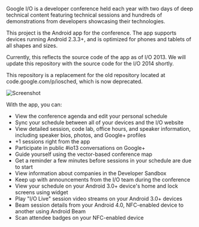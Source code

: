 Google I/O is a developer conference held each year with two days of deep
technical content featuring technical sessions and hundreds of demonstrations
from developers showcasing their technologies.

This project is the Android app for the conference. The app supports devices
running Android 2.3.3+, and is optimized for phones and tablets of all shapes
and sizes.

Currently, this reflects the source code of the app as of I/O 2013.
We will update this repository with the source code for the I/O 2014 shortly.

This repository is a replacement for the old repository located at
code.google.com/p/iosched, which is now deprecated.

![Screenshot](https://iosched.googlecode.com/git/art/hero.png)

With the app, you can:

- View the conference agenda and edit your personal schedule
- Sync your schedule between all of your devices and the I/O website
- View detailed session, code lab, office hours, and speaker information,
  including speaker bios, photos, and Google+ profiles
- +1 sessions right from the app
- Participate in public #io13 conversations on Google+
- Guide yourself using the vector-based conference map
- Get a reminder a few minutes before sessions in your schedule are due to
  start
- View information about companies in the Developer Sandbox
- Keep up with announcements from the I/O team during the conference
- View your schedule on your Android 3.0+ device's home and lock screens using
  widget
- Play "I/O Live" session video streams on your Android 3.0+ devices
- Beam session details from your Android 4.0, NFC-enabled device to another
  using Android Beam
- Scan attendee badges on your NFC-enabled device

